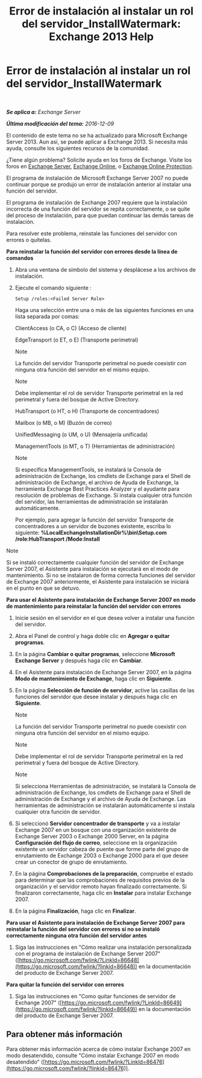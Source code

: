 ﻿---
title: 'Error de instalación al instalar un rol del servidor_InstallWatermark: Exchange 2013 Help'
TOCTitle: Error de instalación al instalar un rol del servidor_InstallWatermark
ms:assetid: ad89ebd5-f9bb-40c1-8811-09b145c2b341
ms:mtpsurl: https://technet.microsoft.com/es-es/library/ms.exch.setupreadiness.installwatermark(v=EXCHG.150)
ms:contentKeyID: 48268553
ms.date: 04/23/2018
mtps_version: v=EXCHG.150
ms.translationtype: HT
---

# Error de instalación al instalar un rol del servidor\_InstallWatermark

 

_**Se aplica a:** Exchange Server_

_**Última modificación del tema:** 2016-12-09_

El contenido de este tema no se ha actualizado para Microsoft Exchange Server 2013. Aun así, se puede aplicar a Exchange 2013. Si necesita más ayuda, consulte los siguientes recursos de la comunidad.

¿Tiene algún problema? Solicite ayuda en los foros de Exchange. Visite los foros en [Exchange Server](https://go.microsoft.com/fwlink/p/?linkid=60612), [Exchange Online](https://go.microsoft.com/fwlink/p/?linkid=267542), o [Exchange Online Protection](https://go.microsoft.com/fwlink/p/?linkid=285351).

El programa de instalación de Microsoft Exchange Server 2007 no puede continuar porque se produjo un error de instalación anterior al instalar una función del servidor.

El programa de instalación de Exchange 2007 requiere que la instalación incorrecta de una función del servidor se repita correctamente, o se quite del proceso de instalación, para que puedan continuar las demás tareas de instalación.

Para resolver este problema, reinstale las funciones del servidor con errores o quítelas.

**Para reinstalar la función del servidor con errores desde la línea de comandos**

1.  Abra una ventana de símbolo del sistema y desplácese a los archivos de instalación.

2.  Ejecute el comando siguiente :
    
        Setup /roles:<Failed Server Role>
    
    Haga una selección entre una o más de las siguientes funciones en una lista separada por comas:
    
    ClientAccess (o CA, o C) (Acceso de cliente)
    
    EdgeTransport (o ET, o E) (Transporte perimetral)
    

    > [!NOTE]
    > La función del servidor Transporte perimetral no puede coexistir con ninguna otra función del servidor en el mismo equipo.

    

    > [!NOTE]
    > Debe implementar el rol de servidor Transporte perimetral en la red perimetral y fuera del bosque de Active Directory.

    
    HubTransport (o HT, o H) (Transporte de concentradores)
    
    Mailbox (o MB, o M) (Buzón de correo)
    
    UnifiedMessaging (o UM, o U) (Mensajería unificada)
    
    ManagementTools (o MT, o T) (Herramientas de administración)
    

    > [!NOTE]
    > Si especifica ManagementTools, se instalará la Consola de administración de Exchange, los cmdlets de Exchange para el Shell de administración de Exchange, el archivo de Ayuda de Exchange, la herramienta Exchange Best Practices Analyzer y el ayudante para resolución de problemas de Exchange. Si instala cualquier otra función del servidor, las herramientas de administración se instalarán automáticamente.

    
    Por ejemplo, para agregar la función del servidor Transporte de concentradores a un servidor de buzones existente, escriba lo siguiente: **%LocalExchangeInstallationDir%\\bin\\Setup.com /role:HubTransport /Mode:Install**


> [!NOTE]
> Si se instaló correctamente cualquier función del servidor de Exchange Server&nbsp;2007, el Asistente para instalación se ejecutará en el modo de mantenimiento. Si no se instalaron de forma correcta funciones del servidor de Exchange 2007 anteriormente, el Asistente para instalación se iniciará en el punto en que se detuvo.



**Para usar el Asistente para instalación de Exchange Server 2007 en modo de mantenimiento para reinstalar la función del servidor con errores**

1.  Inicie sesión en el servidor en el que desea volver a instalar una función del servidor.

2.  Abra el Panel de control y haga doble clic en **Agregar o quitar programas**.

3.  En la página **Cambiar o quitar programas**, seleccione **Microsoft Exchange Server** y después haga clic en **Cambiar**.

4.  En el Asistente para instalación de Exchange Server 2007, en la página **Modo de mantenimiento de Exchange**, haga clic en **Siguiente**.

5.  En la página **Selección de función de servidor**, active las casillas de las funciones del servidor que desee instalar y después haga clic en **Siguiente**.
    

    > [!NOTE]
    > La función del servidor Transporte perimetral no puede coexistir con ninguna otra función del servidor en el mismo equipo.

    

    > [!NOTE]
    > Debe implementar el rol de servidor Transporte perimetral en la red perimetral y fuera del bosque de Active Directory.

    

    > [!NOTE]
    > Si selecciona Herramientas de administración, se instalará la Consola de administración de Exchange, los cmdlets de Exchange para el Shell de administración de Exchange y el archivo de Ayuda de Exchange. Las herramientas de administración se instalarán automáticamente si instala cualquier otra función de servidor.



6.  Si seleccionó **Servidor concentrador de transporte** y va a instalar Exchange 2007 en un bosque con una organización existente de Exchange Server 2003 o Exchange 2000 Server, en la página **Configuración del flujo de correo**, seleccione en la organización existente un servidor cabeza de puente que forme parte del grupo de enrutamiento de Exchange 2003 o Exchange 2000 para el que desee crear un conector de grupo de enrutamiento.

7.  En la página **Comprobaciones de la preparación**, compruebe el estado para determinar que las comprobaciones de requisitos previos de la organización y el servidor remoto hayan finalizado correctamente. Si finalizaron correctamente, haga clic en **Instalar** para instalar Exchange 2007.

8.  En la página **Finalización**, haga clic en **Finalizar**.

**Para usar el Asistente para instalación de Exchange Server 2007 para reinstalar la función del servidor con errores si no se instaló correctamente ninguna otra función del servidor antes**

1.  Siga las instrucciones en "Cómo realizar una instalación personalizada con el programa de instalación de Exchange Server 2007" ([https://go.microsoft.com/fwlink/?LinkId=86648](https://go.microsoft.com/fwlink/?linkid=86648)) en la documentación del producto de Exchange Server 2007.

**Para quitar la función del servidor con errores**

1.  Siga las instrucciones en "Como quitar funciones de servidor de Exchange 2007" ([https://go.microsoft.com/fwlink/?LinkId=86649](https://go.microsoft.com/fwlink/?linkid=86649)) en la documentación del producto de Exchange Server 2007.

## Para obtener más información

Para obtener más información acerca de cómo instalar Exchange 2007 en modo desatendido, consulte "Cómo instalar Exchange 2007 en modo desatendido" ([https://go.microsoft.com/fwlink/?LinkId=86476](https://go.microsoft.com/fwlink/?linkid=86476)).

